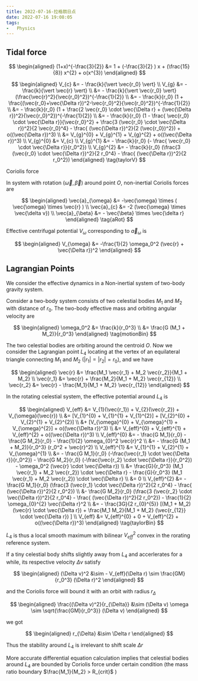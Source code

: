 ```yaml
---
title: 2022-07-16-拉格朗日点
date: 2022-07-16 19:08:05
tags:
-   Physics
---
```

## Tidal force

$$
\begin{aligned}
    (1+x)^{-\frac{3}{2}} &= 1 + (-\frac{3}{2} ) x + (\frac{15}{8}) x^{2} + o(x^{3})
\end{aligned}
$$

$$
\begin{aligned}
	V_{c} &= - \frac{k}{\vert \vec{r_0} \vert} \\
	V_{g} &= - \frac{k}{\vert \vec{r} \vert} \\
	&= - \frac{k}{\vert \vec{r_0} \vert} (\frac{\vec{r}^2}{\vec{r_0}^2})^{-\frac{1}{2}} \\
	&= - \frac{k}{r_0} (1 + \frac{(\vec{r_0}+\vec{\Delta r})^2-\vec{r_0}^2}{\vec{r_0}^2})^{-\frac{1}{2}} \\
	&= - \frac{k}{r_0} (1 + \frac{2 \vec{r_0} \cdot \vec{\Delta r} + (\vec{\Delta r})^2}{\vec{r_0}^2})^{-\frac{1}{2}} \\
	&= - \frac{k}{r_0} (1 - \frac{ \vec{r_0} \cdot \vec{\Delta r}}{\vec{r_0}^2} + \frac{3 (\vec{r_0} \cdot \vec{\Delta r})^2}{2 \vec{r_0}^4} - \frac{ (\vec{\Delta r})^2}{2 (\vec{r_0})^2}) + o((\vec{\Delta r})^3)	\\
	&= V_{g}^{0} + V_{g}^{1} + V_{g}^{2} + o((\vec{\Delta r})^3) \\
	V_{g}^{0} &= V_{c} \\
	V_{g}^{1} &= - \frac{k}{r_0} (- \frac{ \vec{r_0} \cdot \vec{\Delta r}}{r_0^2}) \\
	V_{g}^{2} &= - \frac{k}{r_0} (\frac{3 (\vec{r_0} \cdot \vec{\Delta r})^2}{2 r_0^4} - \frac{ (\vec{\Delta r})^2}{2 r_0^2})
\end{aligned}
\tag{taylorV}
$$

Coriolis force

In system with rotation $(\vec{\omega}, \vec{\beta})$ around point $O$, non-inertial Coriolis forces are

$$
\begin{aligned}
	\vec{a}_{\omega} &= -\vec{\omega} \times ( \vec{\omega} \times \vec{r} ) \\
	\vec{a}_{c} &= -2 (\vec{\omega} \times \vec{\delta v})	\\
	\vec{a}_{\beta} &= - \vec{\beta} \times \vec{\delta r}
\end{aligned}
\tag{aRot}
$$

Effective centrifugal potential $V_{\omega}$ corresponding to $\vec{a}_{\omega}$ is

$$
\begin{aligned}
	V_{\omega} &= -\frac{1}{2} \omega_0^2 (\vec{r} + \vec{\Delta r})^2
\end{aligned}
$$

## Lagrangian Points

We consider the effective dynamics in a Non-inertial system of two-body gravity system.

Consider a two-body system consists of two celestial bodies $M_1$ and $M_2$ with distance of $r_0$. The two-body effective mass and orbiting angular velocity are

$$
\begin{aligned}
	\omega_0^2 &= \frac{k}{r_0^3}	\\
	&= \frac{G (M_1 + M_2)}{r_0^3}
\end{aligned}
\tag{motionBin}
$$

The two celestial bodies are orbiting around the centroid $O$. Now we consider the Lagrangian point $L_4$ locating at the vertex of an equilateral triangle connecting $M_1$ and $M_2$ ($\vert r_1 \vert = \vert r_2 \vert = r_0$), and we have

$$
\begin{aligned}
\vec{r} &= \frac{M_1 \vec{r_1} + M_2 \vec{r_2}}{M_1 + M_2} \\
\vec{r_1} &= \vec{r} + \frac{M_2}{M_1 + M_2} \vec{r_{12}} \\
\vec{r_2} &= \vec{r} - \frac{M_1}{M_1 + M_2} \vec{r_{12}}
\end{aligned}
$$

In the rotating celestial system, the effective potential around $L_4$ is

$$
\begin{aligned}
	V_{eff} &= V_{1}(\vec{r_1}) + V_{2}(\vec{r_2}) + V_{\omega}(\vec{r}) \\
	&= [V_{1}^{0} + V_{1}^{1} + V_{1}^{2}] + [V_{2}^{0} + V_{2}^{1} + V_{2}^{2}] \\
	&+ [V_{\omega}^{0} + V_{\omega}^{1} + V_{\omega}^{2}] + o((\vec{\Delta r})^3)	\\
	&= V_{eff}^{0} + V_{eff}^{1} + V_{eff}^{2} + o((\vec{\Delta r})^3)	\\
	V_{eff}^{0} &= - \frac{G M_1}{r_0} - \frac{G M_2}{r_0} - \frac{1}{2} \omega_{0}^2 \vec{r}^2 \\
	&= - \frac{G (M_1 + M_2)}{r_0^3} (r_0^2 + \vec{r}^2) \\
	V_{eff}^{1} &= V_{1}^{1} + V_{2}^{1} + V_{\omega}^{1} \\
	&= - \frac{G M_1}{r_0} (-\frac{\vec{r_1} \cdot \vec{\Delta r}}{r_0^2}) - \frac{G M_2}{r_0} (-\frac{\vec{r_2} \cdot \vec{\Delta r}}{r_0^2}) - \omega_0^2 (\vec{r} \cdot \vec{\Delta r})	\\
	&= \frac{G}{r_0^3} (M_1 \vec{r_1} + M_2 \vec{r_2}) \cdot \vec{\Delta r} - \frac{G}{r_0^3} (M_1 \vec{r_1} + M_2 \vec{r_2}) \cdot \vec{\Delta r}	\\
	&= 0	\\
	V_{eff}^{2} &= - \frac{G M_1}{r_0} (\frac{3 (\vec{r_1} \cdot \vec{\Delta r})^2}{2 r_0^4} - \frac{ (\vec{\Delta r})^2}{2 r_0^2}) \\
	&- \frac{G M_2}{r_0} (\frac{3 (\vec{r_2} \cdot \vec{\Delta r})^2}{2 r_0^4} - \frac{ (\vec{\Delta r})^2}{2 r_0^2}) - \frac{1}{2} \omega_{0}^{2} \vec{\Delta r}^2 \\
	&= - \frac{3G}{2 r_{0}^{5}} [(M_1 + M_2) (\vec{r} \cdot \vec{\Delta r}) + \frac{M_1 M_2}{M_1 + M_2} (\vec{r_{12}} \cdot \vec{\Delta r}) ] \\
	V_{eff} &= V_{eff}^{0} + 0 + V_{eff}^{2} + o((\vec{\Delta r})^3)
\end{aligned}
\tag{taylorBin}
$$

$L_4$ is thus a local smooth maximum with bilinear $V_{eff}^{2}$ convex in the rorating reference system.

If a tiny celestial body shifts slightly away from $L_4$ and accerlerates for a while, its respective velocity $\Delta v$ satisfy

$$
\begin{aligned}
	(\Delta v)^2 &\sim - V_{eff}(\Delta r) \sim \frac{GM}{r_0^3} (\Delta r)^2
\end{aligned}
$$

and the Coriolis force will bound it with an orbit with radius $r_{\Delta}$

$$
\begin{aligned}
	\frac{(\Delta v)^2}{r_{\Delta}} &\sim (\Delta v) \omega \sim \sqrt{\frac{GM}{r_0^3}} (\Delta v)
\end{aligned}
$$

we got

$$
\begin{aligned}
	r_{\Delta} &\sim \Delta r
\end{aligned}
$$

Thus the stability around $L_4$ is irrelevant to shift scale $\Delta r$

More accurate differential equation calculation implies that celestial bodies around $L_4$ are bounded by Coriolis force under certain condition (the mass ratio boundary $\frac{M_1}{M_2} > R_{crit}$ )
